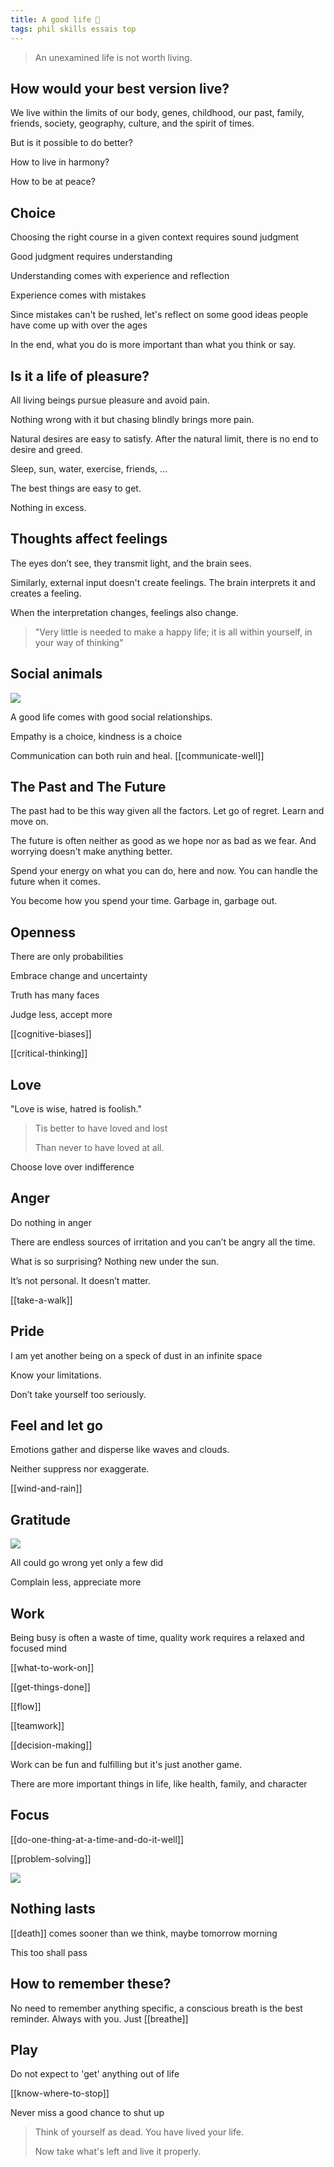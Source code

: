 ```yaml
---
title: A good life 🌱 
tags: phil skills essais top 
---
```


> An unexamined life is not worth living.

## How would your best version live?  

We live within the limits of our body, genes, childhood, our past, family, friends, society, geography, culture, and the spirit of times. 

But is it possible to do better? 

How to live in harmony? 

How to be at peace? 

## Choice 

Choosing the right course in a given context requires sound judgment 

Good judgment requires understanding

Understanding comes with experience and reflection 

Experience comes with mistakes

Since mistakes can't be rushed, let's reflect on some good ideas people have come up with over the ages  

In the end, what you do is more important than what you think or say. 

## Is it a life of pleasure?

All living beings pursue pleasure and avoid pain. 

Nothing wrong with it but chasing blindly brings more pain. 

Natural desires are easy to satisfy. After the natural limit, there is no end to desire and greed. 

Sleep, sun, water, exercise, friends, ... 

The best things are easy to get. 

Nothing in excess. 

## Thoughts affect feelings

The eyes don’t see, they transmit light, and the brain sees. 

Similarly, external input doesn't create feelings. The brain interprets it and creates a feeling. 
  
When the interpretation changes, feelings also change.  

> "Very little is needed to make a happy life; 
> it is all within yourself, in your way of thinking"

## Social animals 

![](/static/img/boy-and-cat.jpeg)

A good life comes with good social relationships. 

Empathy is a choice, kindness is a choice 

Communication can both ruin and heal. [[communicate-well]]

## The Past and The Future 

The past had to be this way given all the factors. Let go of regret. Learn and move on. 

The future is often neither as good as we hope nor as bad as we fear. And worrying doesn't make anything better. 

Spend your energy on what you can do, here and now. You can handle the future when it comes. 

You become how you spend your time. Garbage in, garbage out. 

## Openness

There are only probabilities

Embrace change and uncertainty  

Truth has many faces

Judge less, accept more

[[cognitive-biases]]

[[critical-thinking]]

## Love

"Love is wise, hatred is foolish."

> Tis better to have loved and lost
>
> Than never to have loved at all.

Choose love over indifference 

## Anger 

Do nothing in anger

There are endless sources of irritation and you can’t be angry all the time. 

What is so surprising? Nothing new under the sun. 

It’s not personal. It doesn’t matter. 

[[take-a-walk]]

## Pride 

I am yet another being on a speck of dust in an infinite space 

Know your limitations. 

Don’t take yourself too seriously.

## Feel and let go 

Emotions gather and disperse like waves and clouds. 

Neither suppress nor exaggerate.  

[[wind-and-rain]]

## Gratitude 

![](/static/img/notice-when-you-are-happy.png)
 
All could go wrong yet only a few did 

Complain less, appreciate more

## Work 

Being busy is often a waste of time, quality work requires a relaxed and focused mind 

[[what-to-work-on]]

[[get-things-done]]

[[flow]]

[[teamwork]]

[[decision-making]]

Work can be fun and fulfilling but it's just another game. 

There are more important things in life, like health, family, and character   

## Focus 

[[do-one-thing-at-a-time-and-do-it-well]]

[[problem-solving]]

![](/static/img/just-do-one-thing.png)

## Nothing lasts 

[[death]] comes sooner than we think, maybe tomorrow morning  

This too shall pass 

## How to remember these?

No need to remember anything specific, a conscious breath is the best reminder. Always with you. Just [[breathe]]

## Play 

Do not expect to 'get' anything out of life 

[[know-where-to-stop]]

Never miss a good chance to shut up

> Think of yourself as dead. You have lived your life.  
> 
> Now take what's left and live it properly.